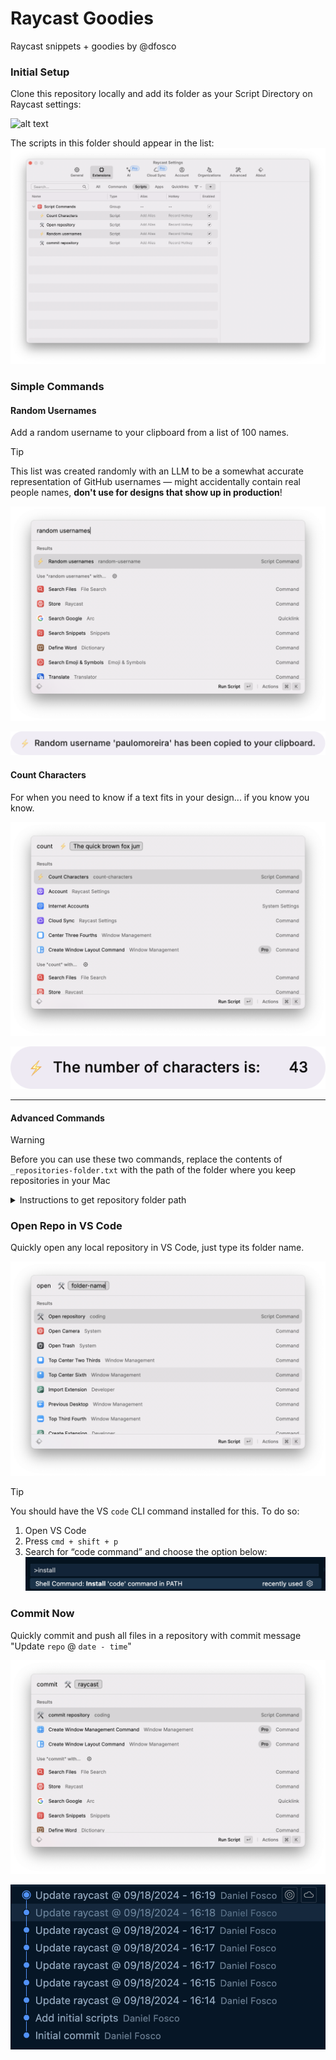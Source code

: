 # Raycast Goodies
Raycast snippets + goodies by @dfosco

### Initial Setup

Clone this repository locally and add its folder as your Script Directory on Raycast settings:

![alt text](images/image-11.png)

The scripts in this folder should appear in the list:
![alt text](images/image-12.png)

### Simple Commands

#### Random Usernames

Add a random username to your clipboard from a list of 100 names. 

> [!TIP]  
> This list was created randomly with an LLM to be a somewhat accurate representation of GitHub usernames — might accidentally contain real people names, **don't use for designs that show up in production**!

![Raycast screenshot of random username command](images/image-2.png)

![Random username paulomoreira added](images/image-1.png)

#### Count Characters

For when you need to know if a text fits in your design... if you know you know.

![Raycast screenshot of Count Characters command](images/image-5.png)

![Output of character counts: The number of characters is 43](images/image-6.png)

---

#### Advanced Commands

> [!WARNING]  
> Before you can use these two commands, replace the contents of `_repositories-folder.txt` with the path of the folder where you keep repositories in your Mac

<details>
<summary>Instructions to get repository folder path</summary>

![Instruction to Get info on folder](images/image-3.png)

![Instruction to get folder path](images/image-4.png)

The output copied to your clipboard will not include the actual folder name, so make sure to add it. 

In this case, the output was `/Users/dfosco` and I added `/Workspace` so the file contains a single line with:

```
/Users/dfosco/Workspace
```
</details>

### Open Repo in VS Code

Quickly open any local repository in VS Code, just type its folder name.

![Raycast screenshot of Open Repo command](images/image.png)

> [!TIP]  
> You should have the VS `code` CLI command installed for this. To do so: 
> 1. Open VS Code
> 2. Press `cmd + shift + p`
> 3. Search for “code command” and choose the option below:
> ![VSCode option to install 'code' command in PATH](images/image-10.png)

### Commit Now

Quickly commit and push all files in a repository with commit message "Update `repo` @ `date - time`"

![Raycast screenshot of Commit now command](images/image-7.png)

![Screenshot of git commit messages generated by this command](images/image-9.png)